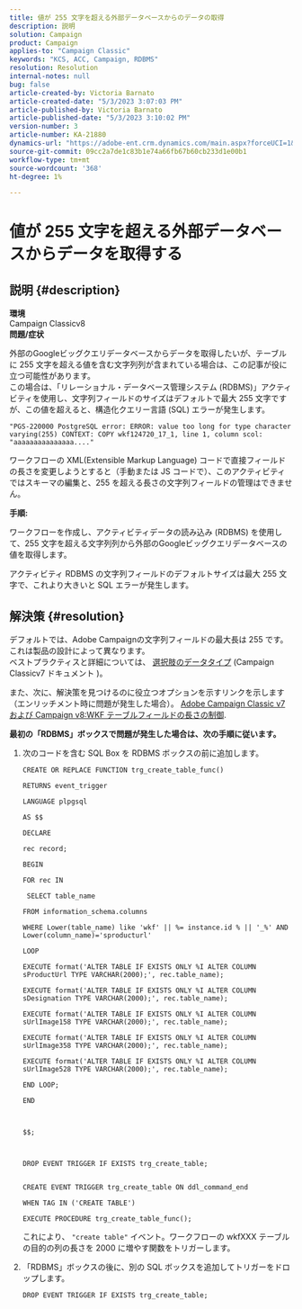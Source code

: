 ```yaml
---
title: 値が 255 文字を超える外部データベースからのデータの取得
description: 説明
solution: Campaign
product: Campaign
applies-to: "Campaign Classic"
keywords: "KCS, ACC, Campaign, RDBMS"
resolution: Resolution
internal-notes: null
bug: false
article-created-by: Victoria Barnato
article-created-date: "5/3/2023 3:07:03 PM"
article-published-by: Victoria Barnato
article-published-date: "5/3/2023 3:10:02 PM"
version-number: 3
article-number: KA-21880
dynamics-url: "https://adobe-ent.crm.dynamics.com/main.aspx?forceUCI=1&pagetype=entityrecord&etn=knowledgearticle&id=cb8b8524-c4e9-ed11-a7c6-6045bd0061cb"
source-git-commit: 09cc2a7de1c83b1e74a66fb67b60cb233d1e00b1
workflow-type: tm+mt
source-wordcount: '368'
ht-degree: 1%

---
```


# 値が 255 文字を超える外部データベースからデータを取得する

## 説明 {#description}

<b>環境</b><br>Campaign Classicv8<br>
<b>問題/症状</b>

外部のGoogleビッグクエリデータベースからデータを取得したいが、テーブルに 255 文字を超える値を含む文字列列が含まれている場合は、この記事が役に立つ可能性があります。 <br>
この場合は、「リレーショナル・データベース管理システム (RDBMS)」アクティビティを使用し、文字列フィールドのサイズはデフォルトで最大 255 文字ですが、この値を超えると、構造化クエリー言語 (SQL) エラーが発生します。

`"PGS-220000 PostgreSQL error: ERROR: value too long for type character varying(255) CONTEXT: COPY wkf124720_17_1, line 1, column scol: "aaaaaaaaaaaaaaa...."`



ワークフローの XML(Extensible Markup Language) コードで直接フィールドの長さを変更しようとすると（手動または JS コードで）、このアクティビティではスキーマの編集と、255 を超える長さの文字列フィールドの管理はできません。



<b>手順:</b>

ワークフローを作成し、アクティビティデータの読み込み (RDBMS) を使用して、255 文字を超える文字列列から外部のGoogleビッグクエリデータベースの値を取得します。

アクティビティ RDBMS の文字列フィールドのデフォルトサイズは最大 255 文字で、これより大きいと SQL エラーが発生します。


## 解決策 {#resolution}

デフォルトでは、Adobe Campaignの文字列フィールドの最大長は 255 です。これは製品の設計によって異なります。<br>
ベストプラクティスと詳細については、 [選択肢](https://experienceleague.adobe.com/docs/campaign-classic/using/configuring-campaign-classic/data-model/data-model-best-practices.html?lang=en#data-types)[のデータ](https://experienceleague.adobe.com/docs/campaign-classic/using/configuring-campaign-classic/data-model/data-model-best-practices.html?lang=en#data-types)[タイプ](https://experienceleague.adobe.com/docs/campaign-classic/using/configuring-campaign-classic/data-model/data-model-best-practices.html?lang=en#data-types) (Campaign Classicv7 ドキュメント )。

また、次に、解決策を見つけるのに役立つオプションを示すリンクを示します（エンリッチメント時に問題が発生した場合）。 [Adobe Campaign Classic v7 および Campaign v8:WKF テーブルフィールドの長さの制御](https://experienceleaguecommunities.adobe.com/t5/adobe-campaign-classic-questions/controlling-wkf-table-field-length/td-p/355506).



<b>最初の「RDBMS」ボックスで問題が発生した場合は、次の手順に従います。</b>



1. 次のコードを含む SQL Box を RDBMS ボックスの前に追加します。

   ```
   CREATE OR REPLACE FUNCTION trg_create_table_func()
   
   RETURNS event_trigger
   
   LANGUAGE plpgsql
   
   AS $$
   
   DECLARE
   
   rec record;
   
   BEGIN
   
   FOR rec IN
   
    SELECT table_name
   
   FROM information_schema.columns
   
   WHERE Lower(table_name) like 'wkf' || %= instance.id % || '_%' AND Lower(column_name)='sproducturl'
   
   LOOP
   
   EXECUTE format('ALTER TABLE IF EXISTS ONLY %I ALTER COLUMN sProductUrl TYPE VARCHAR(2000);', rec.table_name);
   
   EXECUTE format('ALTER TABLE IF EXISTS ONLY %I ALTER COLUMN sDesignation TYPE VARCHAR(2000);', rec.table_name);
   
   EXECUTE format('ALTER TABLE IF EXISTS ONLY %I ALTER COLUMN sUrlImage158 TYPE VARCHAR(2000);', rec.table_name);
   
   EXECUTE format('ALTER TABLE IF EXISTS ONLY %I ALTER COLUMN sUrlImage358 TYPE VARCHAR(2000);', rec.table_name);
   
   EXECUTE format('ALTER TABLE IF EXISTS ONLY %I ALTER COLUMN sUrlImage528 TYPE VARCHAR(2000);', rec.table_name);
   
   END LOOP;
   
   END
   
   
   
   $$;
   
   
   
   DROP EVENT TRIGGER IF EXISTS trg_create_table;
   
   
   CREATE EVENT TRIGGER trg_create_table ON ddl_command_end
   
   WHEN TAG IN ('CREATE TABLE')
   
   EXECUTE PROCEDURE trg_create_table_func();
   ```






   これにより、 `"create table"` イベント。ワークフローの wkfXXX テーブルの目的の列の長さを 2000 に増やす関数をトリガーします。
2. 「RDBMS」ボックスの後に、別の SQL ボックスを追加してトリガーをドロップします。

   `DROP EVENT TRIGGER IF EXISTS trg_create_table;`

